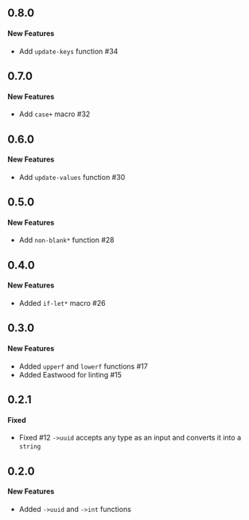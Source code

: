 ## 0.8.0

#### New Features

  - Add `update-keys` function #34


## 0.7.0

#### New Features

  - Add `case+` macro #32


## 0.6.0

#### New Features

  - Add `update-values` function #30


## 0.5.0

#### New Features

  - Add `non-blank*` function #28


## 0.4.0

#### New Features

  - Added `if-let*` macro #26

## 0.3.0

#### New Features

  - Added `upperf` and `lowerf` functions #17
  - Added Eastwood for linting #15

## 0.2.1

#### Fixed

  - Fixed #12 `->uuid` accepts any type as an input and converts it into a `string`

## 0.2.0

#### New Features

  - Added `->uuid` and `->int` functions
